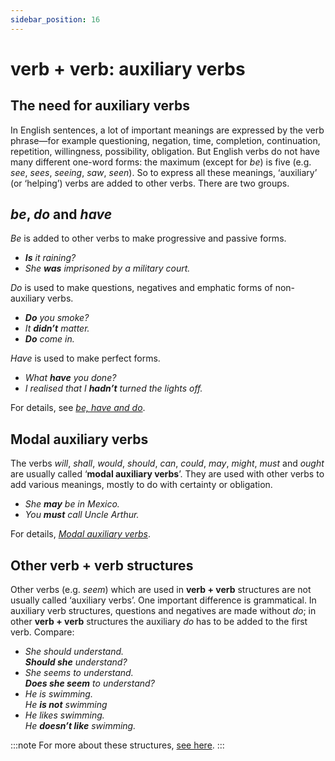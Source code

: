 ```yaml
---
sidebar_position: 16
---
```


# verb + verb: auxiliary verbs

## The need for auxiliary verbs

In English sentences, a lot of important meanings are expressed by the verb phrase—for example questioning, negation, time, completion, continuation, repetition, willingness, possibility, obligation. But English verbs do not have many different one-word forms: the maximum (except for *be*) is five (e.g. *see*, *sees*, *seeing*, *saw*, *seen*). So to express all these meanings, ‘auxiliary’ (or ‘helping’) verbs are added to other verbs. There are two groups.

## *be*, *do* and *have*

*Be* is added to other verbs to make progressive and passive forms.

- ***Is*** *it raining?*
- *She **was** imprisoned by a military court.*

*Do* is used to make questions, negatives and emphatic forms of non-auxiliary verbs.

- ***Do*** *you smoke?*
- *It **didn’t** matter.*
- ***Do*** *come in.*

*Have* is used to make perfect forms.

- *What **have** you done?*
- *I realised that I **hadn’t** turned the lights off.*

For details, see [*be, have and do*](../be-have-and-do/be-have-and-do-introduction).

## Modal auxiliary verbs

The verbs *will*, *shall*, *would*, *should*, *can*, *could*, *may*, *might*, *must* and *ought* are usually called ‘**modal auxiliary verbs**’. They are used with other verbs to add various meanings, mostly to do with certainty or obligation.

- *She **may** be in Mexico.*
- *You **must** call Uncle Arthur.*

For details, [*Modal auxiliary verbs*](../modal-auxiliary-verbs/modal-auxiliary-verbs-introduction).

## Other verb + verb structures

Other verbs (e.g. *seem*) which are used in **verb + verb** structures are not usually called ‘auxiliary verbs’. One important difference is grammatical. In auxiliary verb structures, questions and negatives are made without *do*; in other **verb + verb** structures the auxiliary *do* has to be added to the first verb. Compare:

- *She should understand.*  
  ***Should she*** *understand?*
- *She seems to understand.*  
  ***Does she seem*** *to understand?*
- *He is swimming.*  
  *He **is not** swimming*
- *He likes swimming.*  
  *He **doesn’t like** swimming.*

:::note
For more about these structures, [see here](./verb-verb-other-structures).
:::
